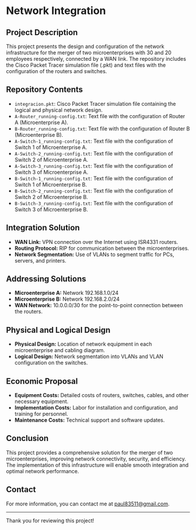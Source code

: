 # Network Integration

## Project Description

This project presents the design and configuration of the network infrastructure for the merger of two microenterprises with 30 and 20 employees respectively, connected by a WAN link. The repository includes the Cisco Packet Tracer simulation file (.pkt) and text files with the configuration of the routers and switches.

## Repository Contents

- `integracion.pkt`: Cisco Packet Tracer simulation file containing the logical and physical network design.
- `A-Router_running-config.txt`: Text file with the configuration of Router A (Microenterprise A).
- `B-Router_running-config.txt`: Text file with the configuration of Router B (Microenterprise B).
- `A-Switch-1_running-config.txt`: Text file with the configuration of Switch 1 of Microenterprise A.
- `A-Switch-2_running-config.txt`: Text file with the configuration of Switch 2 of Microenterprise A.
- `A-Switch-3_running-config.txt`: Text file with the configuration of Switch 3 of Microenterprise A.
- `B-Switch-1_running-config.txt`: Text file with the configuration of Switch 1 of Microenterprise B.
- `B-Switch-2_running-config.txt`: Text file with the configuration of Switch 2 of Microenterprise B.
- `B-Switch-3_running-config.txt`: Text file with the configuration of Switch 3 of Microenterprise B.

## Integration Solution

- **WAN Link:** VPN connection over the Internet using ISR4331 routers.
- **Routing Protocol:** RIP for communication between the microenterprises.
- **Network Segmentation:** Use of VLANs to segment traffic for PCs, servers, and printers.

## Addressing Solutions

- **Microenterprise A:** Network 192.168.1.0/24
- **Microenterprise B:** Network 192.168.2.0/24
- **WAN Network:** 10.0.0.0/30 for the point-to-point connection between the routers.

## Physical and Logical Design

- **Physical Design:** Location of network equipment in each microenterprise and cabling diagram.
- **Logical Design:** Network segmentation into VLANs and VLAN configuration on the switches.

## Economic Proposal

- **Equipment Costs:** Detailed costs of routers, switches, cables, and other necessary equipment.
- **Implementation Costs:** Labor for installation and configuration, and training for personnel.
- **Maintenance Costs:** Technical support and software updates.

## Conclusion

This project provides a comprehensive solution for the merger of two microenterprises, improving network connectivity, security, and efficiency. The implementation of this infrastructure will enable smooth integration and optimal network performance.

## Contact

For more information, you can contact me at paul83511@gmail.com.

---

Thank you for reviewing this project!
